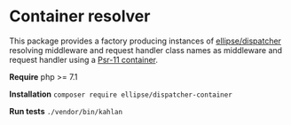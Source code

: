 # Container resolver

This package provides a factory producing instances of [ellipse/dispatcher](https://github.com/ellipsephp/dispatcher) resolving middleware and request handler class names as middleware and request handler using a [Psr-11 container](http://www.php-fig.org/psr/psr-11/meta/).

**Require** php >= 7.1

**Installation** `composer require ellipse/dispatcher-container`

**Run tests** `./vendor/bin/kahlan`
